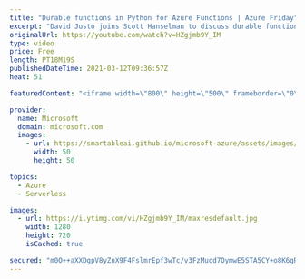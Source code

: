 ```yaml
---
title: "Durable functions in Python for Azure Functions | Azure Friday"
excerpt: "David Justo joins Scott Hanselman to discuss durable functions in Python, which is an extension of Azure Functions for writing stateful functions in a serverless compute environment. The extension is already available for C# and JavaScript and is now available for Python.  0:00 – Introduction 1:38 –"
originalUrl: https://youtube.com/watch?v=HZgjmb9Y_IM
type: video
price: Free
length: PT18M19S
publishedDateTime: 2021-03-12T09:36:57Z
heat: 51

featuredContent: "<iframe width=\"800\" height=\"500\" frameborder=\"0\" src=\"https://www.youtube.com/embed/HZgjmb9Y_IM\" allow=\"accelerometer; autoplay; encrypted-media; gyroscope; picture-in-picture\" allowfullscreen></iframe>"

provider:
  name: Microsoft
  domain: microsoft.com
  images:
    - url: https://smartableai.github.io/microsoft-azure/assets/images/organizations/microsoft.com-50x50.jpg
      width: 50
      height: 50

topics:
  - Azure
  - Serverless

images:
  - url: https://i.ytimg.com/vi/HZgjmb9Y_IM/maxresdefault.jpg
    width: 1280
    height: 720
    isCached: true

secured: "m0O++aXXDgpV8yZnX9F4FslmrEpf3wTc/v3FzMucd7OymwE5STA5CY+o8K6gRi8iEMiD3Frv0nVT6FSPG95oyy0eNJzPIOoelHRD7gizXvEHveaUSXAnryb8+FiPSNEAdLrhc7/FMpE0FHqIVef7MHO/OVGRUg1b8u5yYR2hAz5s0zePHtBICUfUxGS+cMjecc36/QaJ31S7mz8GghnQcq0HnTC3T8Me38/uU+G2/PaOVM9GIL3+c6EBKN+fGa61NaLQ9kRI+M+nMCZkP5zp7lC8Gq8sMfh2c1OR8I+uJaLRdZECAV9br7w8QWptE/EM/8REw+HvTZBJTGAhjn6XhddQ5bkDLafHrxcE/KMidLTFGa7BGfSnjJjuCS+QBtSc2z3Fd+qttzA50DaQf4l89Rj6Rs1G0JHQTX98v7Rrt/4=;lHw1N66qZsanVeblr3HnfQ=="
---
```


